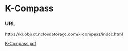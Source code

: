 # K-Compass

### URL
https://kr.object.ncloudstorage.com/k-compass/index.html

[K-Compass.pdf](https://github.com/user-attachments/files/19820203/K-Compass.pdf)

